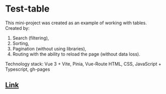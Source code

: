 # Test-table

This mini-project was created as an example of working with tables.
Created by:
1. Search (filtering), 
2. Sorting,
3. Pagination (without using libraries),
4. Routing with the ability to reload the page (without data loss).

Technology stack: Vue 3 + Vite, Pinia, Vue-Route HTML, CSS, JavaScript + Typescript, gh-pages

## [Link](https://vladimirgromyko.github.io/test-table)

